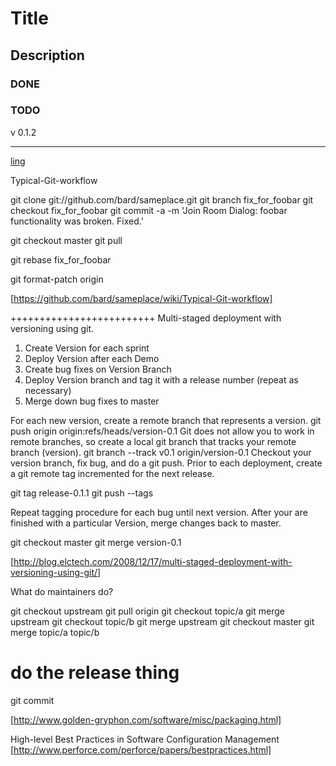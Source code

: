 # Title
 
## Description

### DONE 

### TODO

v 0.1.2

---

[ling](http://www.google.com)


Typical-Git-workflow

git clone git://github.com/bard/sameplace.git
git branch fix_for_foobar
git checkout fix_for_foobar
git commit -a -m 'Join Room Dialog: foobar functionality was broken.  Fixed.'

git checkout master
git pull

git rebase fix_for_foobar

git format-patch origin

[https://github.com/bard/sameplace/wiki/Typical-Git-workflow]

+++++++++++++++++++++++++
Multi-staged deployment with versioning using git.

   1. Create Version for each sprint
   2. Deploy Version after each Demo
   3. Create bug fixes on Version Branch
   4. Deploy Version branch and tag it with a release number (repeat as necessary)
   5. Merge down bug fixes to master


For each new version, create a remote branch that represents a version.
	git push origin origin:refs/heads/version-0.1
Git does not allow you to work in remote branches, so create a local git branch that tracks your remote branch (version).
	git branch --track v0.1 origin/version-0.1
Checkout your version branch, fix bug, and do a git push. 
Prior to each deployment, create a git remote tag incremented for the next release.

git tag release-0.1.1
git push --tags

Repeat tagging procedure for each bug until next version.
After your are finished with a particular Version, merge changes back to master.

git checkout master
git merge version-0.1
	
[http://blog.elctech.com/2008/12/17/multi-staged-deployment-with-versioning-using-git/]

What do maintainers do?

git checkout upstream
git pull origin
git checkout topic/a
git merge upstream
git checkout topic/b
git merge upstream
git checkout master
git merge topic/a  topic/b
# do the release thing
git commit

[http://www.golden-gryphon.com/software/misc/packaging.html]

High-level Best Practices in Software Configuration Management
[http://www.perforce.com/perforce/papers/bestpractices.html]

